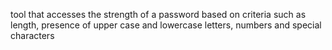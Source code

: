  tool that accesses the strength of a password based on criteria such as length, presence of upper case and lowercase letters, numbers and special characters
